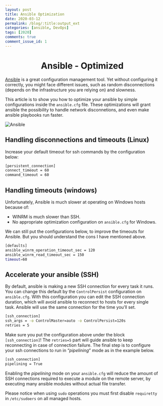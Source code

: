 ```yaml
---
layout: post
title: Ansible Optimization
date: 2020-03-12
permalink: /blog/:title:output_ext
categories: [ansible, DevOps]
tags: [2020]
comments: true
comment_issue_id: 1
---
```


<div class="paragraph">
  <h1 style="text-align:center;">Ansible - Optimized</h1>
  <p><a href="https://www.ansible.com/">Ansible</a> is a great configuration management tool. Yet without configuring it correctly, you might face different issues, such as random disconnections (depends on the infrastructure you are relying on) and slowness.</p>
  <p>This article is to show you how to optimize your ansible by simple configurations inside the <code>ansible.cfg</code> file. These optimizations will grant ansible the possibility to handle network disconnetions, and even make ansible playbooks run faster.</p>
</div>

<!-- more -->

![Ansible]({{base}}/assets/img/posts/ansible.png)

## Handling disconnections and timeouts (Linux)

Increase your default timeout for ssh commands by the configuration below:

```bash
[persistent_connection]
connect_timeout = 60
command_timeout = 60
```

## Handling timeouts (windows)

Unfortunately, Ansible is much slower at operating on Windows hosts because of:

* WINRM is much slower than SSH.
* No appropriate optimization configuration on `ansible.cfg` for Windows.

We can still put the configurations below, to improve the timeouts for Ansible. But you should understand the cons I have mentioned above.

```bash
[defaults]
ansible_winrm_operation_timeout_sec = 120
ansible_winrm_read_timeout_sec = 150
timeout=60
```

## Accelerate your ansible (SSH)

By default, ansible is making a new SSH connection for every task it runs. You can change this default by the `ControlPersist` configuration on `ansible.cfg`. With this configuration you can edit the SSH connection duration, which will avoid ansible to reconnect to hosts for every single task. Ansible will use the same connection for the time you’ll set.

```bash
[ssh_connection]
ssh_args = -o ControlMaster=auto -o ControlPersist=120s
retries = 5
```

Make sure you put the configuration above under the block `[ssh_connection]`! The `retries=5` part will guide ansible to keep reconnecting in case of connection failure. The final step is to configure your ssh connections to run in “_pipelining_” mode as in the example below.

```bash
[ssh_connection]
pipelining = True
```

Enabling the _pipelining_ mode on your `ansible.cfg` will reduce the amount of SSH connections required to execute a module on the remote server, by executing many ansible modules without actual file transfer.

Please notice when using `sudo` operations you must first disable `requiretty` in `/etc/sudoers` on all managed hosts.
